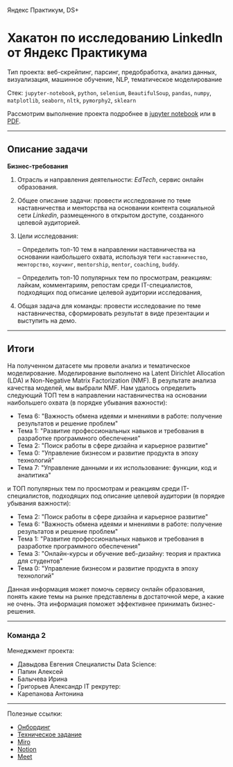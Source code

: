 Яндекс Практикум, DS+

# Хакатон по исследованию LinkedIn от Яндекс Практикума

Тип проекта: веб-скрейпинг, парсинг, предобработка, анализ данных, визуализация, машинное обучение, NLP, тематическое моделирование

Стек: `jupyter-notebook`, `python`, `selenium`, `BeautifulSoup`, `pandas`, `numpy`, `matplotlib`, `seaborn`, `nltk`, `pymorphy2`, `sklearn`

Рассмотрим выполнение проекта подробнее в [jupyter notebook](https://github.com/krasnoturinsk/linkedin_hackathon/blob/main/src/linkedin_mentoring_k2.ipynb) или в [PDF](https://github.com/krasnoturinsk/linkedin_hackathon/blob/main/linkedin_mentoring_k2.pdf).

---

## Описание задачи

**Бизнес-требования**

1. Отрасль и направления деятельности: _EdTech_, сервис онлайн образования.

2. Общее описание задачи: провести исследование по теме наставничества и менторства на основании контента социальной сети _Linkedin_, размещенного в открытом доступе, созданного целевой аудиторией.

3. Цели исследования:

	– Определить топ-10 тем в направлении наставничества на основании наибольшего охвата, используя теги `наставничество`, `менторство`, `коучинг`, `mentorship`, `mentor`, `coaching`, `buddy`.

	– Определить топ-10 популярных тем по просмотрам, реакциям: лайкам, комментариям, репостам среди IT-специалистов, подходящих под описание целевой аудитории исследования,

4. Общая задача для команды: провести исследование по теме наставничества, сформировать результат в виде презентации и выступить на демо.

---

## Итоги

На полученном датасете мы провели анализ и тематическое моделирование. Моделирование выполнено на Latent Dirichlet Allocation (LDA) и Non-Negative Matrix Factorization (NMF). В результате анализа качества моделей, мы выбрали NMF. Нам удалось определить следующий ТОП тем в направлении наставничества на основании наибольшего охвата (в порядке убывания важности):

- Тема 6: "Важность обмена идеями и мнениями в работе: получение результатов и решение проблем"
- Тема 1: "Развитие профессиональных навыков и требования в разработке программного обеспечения"
- Тема 2: "Поиск работы в сфере дизайна и карьерное развитие"
- Тема 0: "Управление бизнесом и развитие продукта в эпоху технологий"
- Тема 7: "Управление данными и их использование: функции, код и аналитика"

и ТОП популярных тем по просмотрам и реакциям среди IT-специалистов, подходящих под описание целевой аудитории (в порядке убывания важности):

- Тема 2: "Поиск работы в сфере дизайна и карьерное развитие"
- Тема 6: "Важность обмена идеями и мнениями в работе: получение результатов и решение проблем"
- Тема 1: "Развитие профессиональных навыков и требования в разработке программного обеспечения"
- Тема 3: "Онлайн-курсы и обучение веб-дизайну: теория и практика для студентов"
- Тема 0: "Управление бизнесом и развитие продукта в эпоху технологий"

Данная информация может помочь сервису онлайн образования, понять какие темы на рынке представлены в достаточной мере, а какие не очень. Эта информация поможет эффективнее принимать бизнес-решения.

---

### Команда 2

Менеджмент проекта:
- Давыдова Евгения
Специалисты Data Science:
- Папин Алексей
- Балычева Ирина
- Григорьев Александр
IT рекрутер:
- Карепанова Антонина

---

Полезные ссылки:
- [Онбординг](https://prairie-parade-285.notion.site/f7191f19dd274dce8fc779d0a6c694d7)
- [Техническое задание](https://disk.yandex.ru/i/v1DkojBTIBFN8A)
- [Miro](https://miro.com/app/board/uXjVM8HRZOU=/)
- [Notion](https://www.notion.so/Linkedin-f2e0a6168376473b8a71dfbd21629976?pvs=4)
- [Meet](https://meet.google.com/xch-zodw-xaa)
